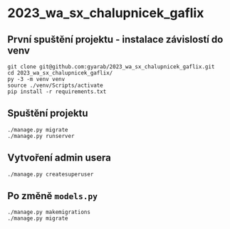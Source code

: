 # 2023_wa_sx_chalupnicek_gaflix

## První spuštění projektu - instalace závislostí do venv

```
git clone git@github.com:gyarab/2023_wa_sx_chalupnicek_gaflix.git
cd 2023_wa_sx_chalupnicek_gaflix/
py -3 -m venv venv
source ./venv/Scripts/activate
pip install -r requirements.txt
```

## Spuštění projektu

```
./manage.py migrate
./manage.py runserver
```

## Vytvoření admin usera

```
./manage.py createsuperuser
```

## Po změně `models.py`

```
./manage.py makemigrations
./manage.py migrate
```
